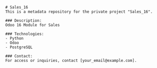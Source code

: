 
    # Sales_16
    This is a metadata repository for the private project "Sales_16".

    ### Description:
    Odoo 16 Module for Sales

    ### Technologies:
    - Python
    - Odoo
    - PostgreSQL

    ### Contact:
    For access or inquiries, contact [your_email@example.com].
    